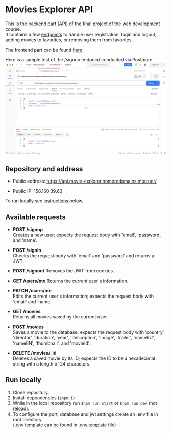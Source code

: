 # Movies Explorer API
This is the backend part (API) of the final project of the web development course.  
It contains a few [endpoints](#available-requests) to handle user registration, login and logout, adding movies to favorites, or removing them from favorites.  

The frontend part can be found <a href="https://github.com/vlad-lis/movies-explorer-frontend" target="_blank">here</a>.

Here is a sample test of the /signup endpoint conducted via Postman:
<img src="./readme_images/postmansample-signup.png" alt="home screenshot"> 

## Repository and address 
* Public address: https://api.movie-explorer.nomoredomains.monster/  

* Public IP: 158.160.39.63

To run locally see [instructions](#run-locally) below.


## Available requests
* **POST /signup**  
Creates a new user; expects the request body with 'email', 'password', and 'name'.  

* **POST /signin**  
Checks the request body with 'email' and 'password' and returns a JWT.  

* **POST /signout** 
Removes the JWT from cookies.  

* **GET /users/me** 
Returns the current user's information.  

* **PATCH /users/me**  
Edits the current user's information; expects the request body with 'email' and 'name'.  

* **GET /movies**  
Returns all movies saved by the current user.  

* **POST /movies**  
Saves a movie to the database; expects the request body with 'country', 'director', 'duration', 'year', 'description', 'image', 'trailer', 'nameRU', 'nameEN', 'thumbnail', and 'movieId'.  

* **DELETE /movies/_id**  
Deletes a saved movie by its ID; expects the ID to be a hexadecimal string with a length of 24 characters.

## Run locally
1. Clone repository.
2. Install dependencies (```$npm i```)
3. While in the local repository run ```$npm run start``` or ```$npm run dev``` (hot reload).
4. To configure the port, database and jwt settings create an .env file in root directory.  
   (.env template can be found in .env.template file)

